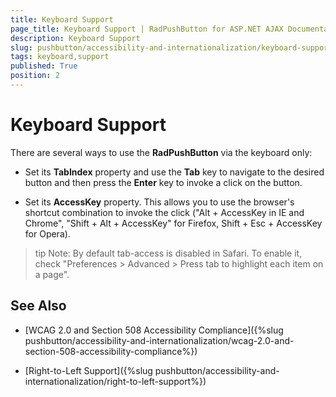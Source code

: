 ```yaml
---
title: Keyboard Support
page_title: Keyboard Support | RadPushButton for ASP.NET AJAX Documentation
description: Keyboard Support
slug: pushbutton/accessibility-and-internationalization/keyboard-support
tags: keyboard,support
published: True
position: 2
---
```


# Keyboard Support

There are several ways to use the **RadPushButton** via the keyboard only:

* Set its **TabIndex** property and use the **Tab** key to navigate to the desired button and then press the **Enter** key to invoke a click on the button.

* Set its **AccessKey** property. This allows you to use the browser's shortcut combination to invoke the click ("Alt + AccessKey in IE and Chrome", "Shift + Alt + AccessKey" for Firefox, Shift + Esc + AccessKey for Opera).

>tip Note: By default tab-access is disabled in Safari. To enable it, check "Preferences > Advanced > Press tab to highlight each item on a page".

## See Also

 * [WCAG 2.0 and Section 508 Accessibility Compliance]({%slug pushbutton/accessibility-and-internationalization/wcag-2.0-and-section-508-accessibility-compliance%})

 * [Right-to-Left Support]({%slug pushbutton/accessibility-and-internationalization/right-to-left-support%})
